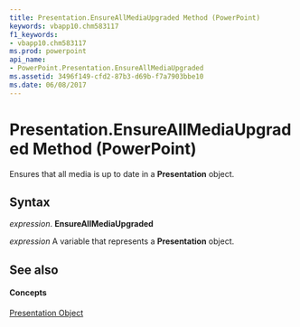 ```yaml
---
title: Presentation.EnsureAllMediaUpgraded Method (PowerPoint)
keywords: vbapp10.chm583117
f1_keywords:
- vbapp10.chm583117
ms.prod: powerpoint
api_name:
- PowerPoint.Presentation.EnsureAllMediaUpgraded
ms.assetid: 3496f149-cfd2-87b3-d69b-f7a7903bbe10
ms.date: 06/08/2017
---
```



# Presentation.EnsureAllMediaUpgraded Method (PowerPoint)

Ensures that all media is up to date in a  **Presentation** object.


## Syntax

 _expression_. **EnsureAllMediaUpgraded**

 _expression_ A variable that represents a **Presentation** object.


## See also


#### Concepts


[Presentation Object](PowerPoint.Presentation.md)

